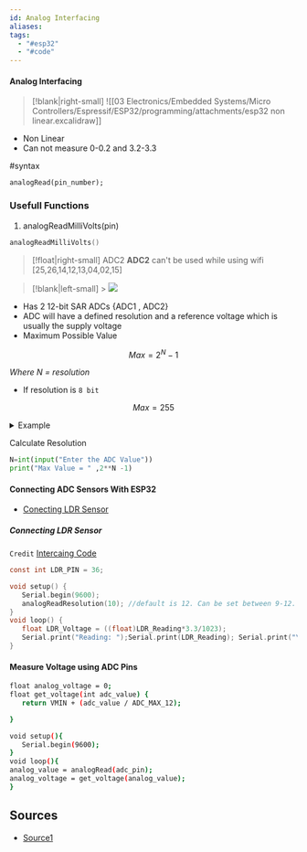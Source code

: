 ```yaml
---
id: Analog Interfacing
aliases: 
tags:
  - "#esp32"
  - "#code"
---
```


#### Analog Interfacing

> [!blank|right-small]
> ![[03 Electronics/Embedded Systems/Micro Controllers/Espressif/ESP32/programming/attachments/esp32 non linear.excalidraw]]

- Non Linear
- Can not measure 0-0.2 and 3.2-3.3

#syntax

```arduino
analogRead(pin_number);
```

### Usefull Functions

1. analogReadMilliVolts(pin)

```c
analogReadMilliVolts()
```

> [!float|right-small] ADC2
> **ADC2** can't be used while using wifi
> [25,26,14,12,13,04,02,15]

> [!blank|left-small] > ![](https://lastminuteengineers.com/wp-content/uploads/iot/ESP32-ADC-Pins.png)

- Has 2 12-bit SAR ADCs {ADC1 , ADC2}
- ADC will have a defined resolution and a reference voltage which is usually the supply voltage
- Maximum Possible Value

$$
Max = 2^N -1
$$

_Where N = resolution_

- If resolution is `8 bit`

$$
Max = 255
$$

 <details>
<summary>Example</summary>
Thus, if the reference voltage is 5V and an 8−bit ADC is used, then 5V corresponds to a reading of 255, 1V corresponds to a reading of (255/5*1) = 51, 2V corresponds to a reading (255/5*2) = 102 and so on. If we had a 12 bit ADC, then 5V would correspond to a reading of 4095, 1V would correspond to a reading of (4095/5*1) = 819, and so on.
</details>

Calculate Resolution

```python
N=int(input("Enter the ADC Value"))
print("Max Value = " ,2**N -1)
```

#### Connecting ADC Sensors With ESP32

- [Conecting LDR Sensor ]()

##### Connecting LDR Sensor

`Credit` [Intercaing Code](https://github.com/yash-sanghvi/ESP32/blob/master/AnalogReadWithLDR/AnalogReadWithLDR.ino)

```c
const int LDR_PIN = 36;

void setup() {
   Serial.begin(9600);
   analogReadResolution(10); //default is 12. Can be set between 9-12.
}
void loop() {
   float LDR_Voltage = ((float)LDR_Reading*3.3/1023);
   Serial.print("Reading: ");Serial.print(LDR_Reading); Serial.print("\t");Serial.print("Voltage: ");Serial.println(LDR_Voltage);
}
```

#### Measure Voltage using ADC Pins

```bash
float analog_voltage = 0;
float get_voltage(int adc_value) {
   return VMIN + (adc_value / ADC_MAX_12);

}

void setup(){
   Serial.begin(9600);
}
void loop(){
analog_value = analogRead(adc_pin);
analog_voltage = get_voltage(analog_value);
}
```

## Sources

- [Source1](<https://www.tutorialspoint.com/esp32_for_iot/interfacing_esp32_with_analog_sensors.htm#:~:text=In%20the%20image%20shown%20below,36%20(VN)%20of%20ESP32.>)
